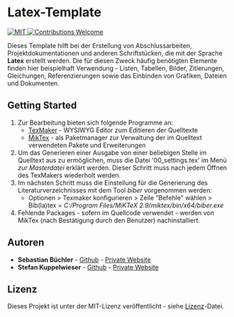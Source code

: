 # Latex-Template
<a href="https://opensource.org/licenses/MIT">
  <img src="https://img.shields.io/badge/License-MIT-red.svg"
      alt="MIT">
</a>
<a href="https://github.com/TeamDF14/Latex-Template/issues">
   <img src="https://img.shields.io/badge/contributions-welcome-brightgreen.svg?style=flat"
        alt="Contributions Welcome">
</a>

Dieses Template hilft bei der Erstellung von Abschlussarbeiten, Projektdokumentationen und anderen Schriftstücken, die mit der Sprache **Latex** erstellt werden. Die für diesen Zweck häufig benötigten Elemente finden hier beispielhaft Verwendung -  Listen, Tabellen, Bilder, Zitierungen, Gleichungen, Referenzierungen sowie das Einbinden von Grafiken, Dateien und Dokumenten.

## Getting Started

1.	Zur Bearbeitung bieten sich folgende Programme an:
	- [TexMaker](http://www.xm1math.net/texmaker) - WYSIWYG Editor zum Editieren der Quelltexte
	- [MikTex](https://miktex.org/) - als Paketmanager zur Verwaltung der im Quelltext verwendeten Pakete und Erweiterungen
2.	Um das Generieren einer Ausgabe von einer beliebigen Stelle im Quelltext aus zu ermöglichen, muss die Datei '00_settings.tex' im Menü *zur Masterdatei* erklärt werden. Dieser Schritt muss nach jedem Öffnen des TexMakers wiederholt werden.
3.	Im nächsten Schritt muss die Einstellung für die Generierung des Literaturverzeichnisses mit dem Tool *biber* vorgenommen werden:
	- Optionen > Texmaker konfigurieren > Zeile "Befehle" wählen > Bib(la)tex = *C:/Program Files/MiKTeX 2.9/miktex/bin/x64/biber.exe*
4.  Fehlende Packages - sofern im Quellcode verwendet - werden von MikTex (nach Bestätigung durch den Benutzer) nachinstalliert.

## Autoren

* **Sebastian Büchler** - [Github](https://github.com/sebikolon) - [Private Website](https://wwww.sbuechler.de)
* **Stefan Kuppelwieser** - [Github](https://github.com/StefanKuppelwieser) - [Private Website](https://wwww.kuppelwieser.net)

## Lizenz

Dieses Projekt ist unter der MIT-Lizenz veröffentlicht - siehe [Lizenz](LICENSE)-Datei.
